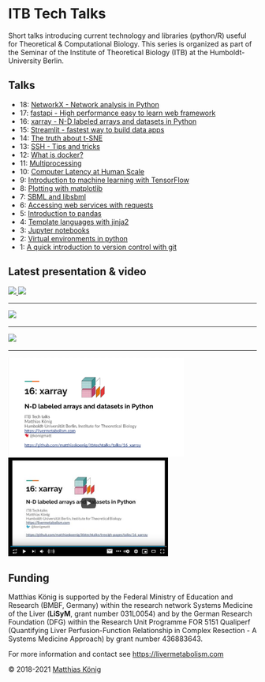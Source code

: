 # ITB Tech Talks

Short talks introducing current technology and libraries (python/R) useful for Theoretical & Computational Biology.
This series is organized as part of the Seminar of the Institute of Theoretical Biology (ITB) at the Humboldt-University Berlin.

## Talks
- 18: [NetworkX - Network analysis in Python](./talks/18_networkx)
- 17: [fastapi - High performance easy to learn web framework](./talks/17_fastapi)
- 16: [xarray - N-D labeled arrays and datasets in Python](./talks/16_xarray)
- 15: [Streamlit - fastest way to build data apps](./talks/15_streamlit)
- 14: [The truth about t-SNE](./talks/14_tsne)
- 13: [SSH - Tips and tricks](./talks/13_ssh)
- 12: [What is docker?](./talks/12_docker)
- 11: [Multiprocessing](./talks/11_multiprocessing)
- 10: [Computer Latency at Human Scale](./talks/10_latency) 
- 9: [Introduction to machine learning with TensorFlow](./talks/09_tensorflow) 
- 8: [Plotting with matplotlib](./talks/08_matplotlib)
- 7: [SBML and libsbml](./talks/07_libsbml)
- 6: [Accessing web services with requests](./talks/06_requests) 
- 5: [Introduction to pandas](./talks/05_pandas)
- 4: [Template languages with jinja2](./talks/04_templates) 
- 3: [Jupyter notebooks](./talks/03_jupyter)
- 2: [Virtual environments in python](./talks/02_virtualenv) 
- 1: [A quick introduction to version control with git](./talks/01_git)

## Latest presentation & video
<a href="https://docs.google.com/presentation/d/e/2PACX-1vTj5LUc7ff340WAzh8DtZLuh-VWOosa9GhnZzeyjr5eflbdN0i7dPk7k7u-MDkVZ0iXDhq-7FT5Naoj/pub?start=false&loop=false&delayms=3000" target="_blank">
    <img src="./presentation.png" height="200"/>
</a>
<a href="https://youtu.be/1e_iIcIen9s" target="_blank">
    <img src="./video.png" height="200"/>
</a>
<hr />
<a href="https://docs.google.com/presentation/d/e/2PACX-1vSYF_7DNzWc2d2Bz5a9ersy05IAooEzBwh5xxztXNfm89Qw9BPUBmaAdYQ6jcAnGkg-DmI01-LJ2hMg/pub?start=false&loop=false&delayms=3000" target="_blank">
    <img src="./presentation.png" height="200"/>
</a>
<hr />  
<a href="https://www.youtube.com/watch?v=UJdf5RCrvio" target="_blank">
    <img src="./video.png" height="200"/>
</a>
<hr />
<a href="https://docs.google.com/presentation/d/e/2PACX-1vQMlOV4Mb7uWqQLwvPC_o_xJwITfAsC-ho8kGQ0TZVPkZENnfComE3eyg5O7gCp6qIn9hU5KzzScJ1w/pub?start=false&loop=false&delayms=3000" target="_blank">
    <img src="./talks/16_xarray/presentation.png" height="200" alt="presentation"/>
</a> 
<a href="https://youtu.be/RQL4M52oRZU" target="_blank">
    <img src="./talks/16_xarray/video.png" height="200" alt="video"/>
</a>


## Funding
Matthias König is supported by the Federal Ministry of Education and Research (BMBF, Germany)
within the research network Systems Medicine of the Liver (**LiSyM**, grant number 031L0054) 
and by the German Research Foundation (DFG) within the Research Unit Programme FOR 5151 
Qualiperf (Quantifying Liver Perfusion-Function Relationship in Complex Resection - 
A Systems Medicine Approach) by grant number 436883643.

For more information and contact see https://livermetabolism.com

&copy; 2018-2021 [Matthias König](https://livermetabolism.com)